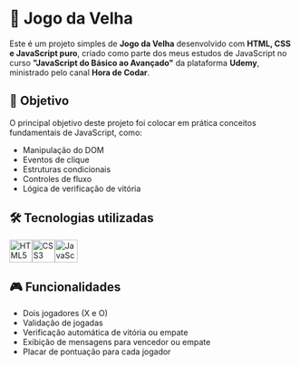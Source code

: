 # 🧠 Jogo da Velha

Este é um projeto simples de **Jogo da Velha** desenvolvido com **HTML, CSS e JavaScript puro**, criado como parte dos meus estudos de JavaScript no curso **"JavaScript do Básico ao Avançado"** da plataforma **Udemy**, ministrado pelo canal **Hora de Codar**.

## 🎯 Objetivo

O principal objetivo deste projeto foi colocar em prática conceitos fundamentais de JavaScript, como:

- Manipulação do DOM
- Eventos de clique
- Estruturas condicionais
- Controles de fluxo
- Lógica de verificação de vitória

## 🛠 Tecnologias utilizadas

<div style="display: flex; align-items: center;">
  <img src="https://cdn.jsdelivr.net/gh/devicons/devicon/icons/html5/html5-original.svg" alt="HTML5" width="40" height="40"/>
  <img src="https://cdn.jsdelivr.net/gh/devicons/devicon/icons/css3/css3-original.svg" alt="CSS3" width="40" height="40"/>
  <img src="https://cdn.jsdelivr.net/gh/devicons/devicon/icons/javascript/javascript-original.svg" alt="JavaScript" width="40" height="40"/>
</div>

## 🎮 Funcionalidades

- Dois jogadores (X e O)
- Validação de jogadas
- Verificação automática de vitória ou empate
- Exibição de mensagens para vencedor ou empate
- Placar de pontuação para cada jogador

